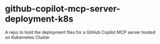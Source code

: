 # github-copilot-mcp-server-deployment-k8s
A repo to hold the deployment files for a GitHub Copilot MCP server hosted on Kubernetes Cluster
